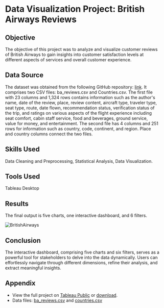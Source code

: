 # Data Visualization Project: British Airways Reviews
## Objective
The objective of this project was to analyze and visualize customer reviews of British Airways to gain insights into customer satisfaction levels at different aspects of services and overall customer experience.
## Data Source
The dataset was obtained from the following GitHub repository: [link](https://github.com/mochen862/tableau-end-to-end-portfolio-project). It comprises two CSV files: ba_reviews.csv and Countries.csv. The first file with 23 columns and 1,324 rows contains information such as the author's name, date of the review, place, review content, aircraft type, traveler type, seat type, route, date flown, recommendation status, verification status of the trip, and ratings on various aspects of the flight experience including seat comfort, cabin staff service, food and beverages, ground service, value for money, and entertainment. The second file has 4 columns and 251 rows for information such as country, code, continent, and region. Place and country columns connect the two files.
## Skills Used
Data Cleaning and Preprocessing, Statistical Analysis, Data Visualization.
## Tools Used
Tableau Desktop
## Results
The final output is five charts, one interactive dashboard, and 6 filters.

![BritishAirways](https://github.com/oarisur/tableau-projects/assets/72446927/f20ca57d-bc69-4c24-b47f-935c328460d2)

## Conclusion
The interactive dashboard, comprising five charts and six filters, serves as a powerful tool for stakeholders to delve into the data dynamically. Users can effortlessly navigate through different dimensions, refine their analysis, and extract meaningful insights.
## Appendix
- View the full project on [Tableau Public](https://public.tableau.com/app/profile/oarisur.rahman/viz/BritishAirwaysReviews_17119832123640/BritishAirwaysReviewsDashboard) or [download](https://github.com/oarisur/tableau-projects/blob/main/British_Airways_Reviews/British%20Airways%20Reviews.twb).
- Data files: [ba_reviews.csv](https://github.com/oarisur/tableau-projects/blob/main/British_Airways_Reviews/ba_reviews.csv) and [countries.csv](https://github.com/oarisur/tableau-projects/blob/main/British_Airways_Reviews/Countries.csv)
